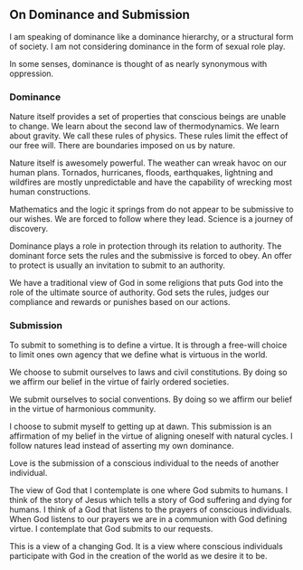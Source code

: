 ## On Dominance and Submission

I am speaking of dominance like a dominance hierarchy, or a structural form of society. I am not considering dominance in the form of sexual role play. 

In some senses, dominance is thought of as nearly synonymous with oppression.

### Dominance

Nature itself provides a set of properties that conscious beings are unable to change. We learn about the second law of thermodynamics. We learn about gravity. We call these rules of physics. These rules limit the effect of our free will. There are boundaries imposed on us by nature.

Nature itself is awesomely powerful. The weather can wreak havoc on our human plans. Tornados, hurricanes, floods, earthquakes, lightning and wildfires are mostly unpredictable and have the capability of wrecking most human constructions.

Mathematics and the logic it springs from do not appear to be submissive to our wishes. We are forced to follow where they lead. Science is a journey of discovery.

Dominance plays a role in protection through its relation to authority. The dominant force sets the rules and the submissive is forced to obey. An offer to protect is usually an invitation to submit to an authority.

We have a traditional view of God in some religions that puts God into the role of the ultimate source of authority. God sets the rules, judges our compliance and rewards or punishes based on our actions.

### Submission

To submit to something is to define a virtue. It is through a free-will choice to limit ones own agency that we define what is virtuous in the world.

We choose to submit ourselves to laws and civil constitutions. By doing so we affirm our belief in the virtue of fairly ordered societies.

We submit ourselves to social conventions. By doing so we affirm our belief in the virtue of harmonious community.

I choose to submit myself to getting up at dawn. This submission is an affirmation of my belief in the virtue of aligning oneself with natural cycles. I follow natures lead instead of asserting my own dominance.

Love is the submission of a conscious individual to the needs of another individual.

The view of God that I contemplate is one where God submits to humans. I think of the story of Jesus which tells a story of God suffering and dying for humans. I think of a God that listens to the prayers of conscious individuals. When God listens to our prayers we are in a communion with God defining virtue. I contemplate that God submits to our requests.

This is a view of a changing God. It is a view where conscious individuals participate with God in the creation of the world as we desire it to be.
